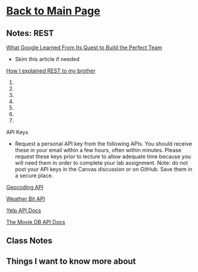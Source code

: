 # [Back to Main Page](https://reecerenninger.github.io/reading-notes/)

## Notes: REST

[What Google Learned From Its Quest to Build the Perfect Team](https://www.google.com/amp/mobile.nytimes.com/2016/02/28/magazine/what-google-learned-from-its-quest-to-build-the-perfect-team.amp.html)
- Skim this article if needed

[How I explained REST to my brother](https://gist.github.com/brookr/5977550)

1.
2.
3.
4.
5.
6.
7.

API Keys

- Request a personal API key from the following APIs. You should receive these in your email within a few hours, often within minutes. Please request these keys prior to lecture to allow adequate time because you will need them in order to complete your lab assignment. Note: do not post your API keys in the Canvas discussion or on GitHub. Save them in a secure place.

[Geocoding API](https://locationiq.com/)

[Weather Bit API](https://www.weatherbit.io/)

[Yelp API Docs](https://www.yelp.com/developers/documentation/v3/business_search)

[The Movie DB API Docs](https://developers.themoviedb.org/3/getting-started/introduction)

## Class Notes

## Things I want to know more about
